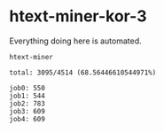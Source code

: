 # htext-miner-kor-3

Everything doing here is automated.

```
htext-miner

total: 3095/4514 (68.56446610544971%)

job0: 550
job1: 544
job2: 783
job3: 609
job4: 609
```